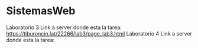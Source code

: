 # SistemasWeb
Laboratorio 3 Link a server donde esta la tarea: https://tiburoncin.lat/22266/lab3/page_lab3.html
Laboratorio 4 Link a server donde esta la tarea:

